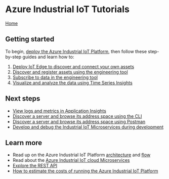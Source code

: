 # Azure Industrial IoT Tutorials

[Home](../readme.md)

## Getting started

To begin, [deploy the Azure Industrial IoT Platform](../deploy/howto-deploy-all-in-one.md), then follow these step-by-step guides and learn how to:

1. [Deploy IoT Edge to discover and connect your own assets](../deploy/howto-install-iot-edge.md)
2. [Discover and register assets using the engineering tool](tut-discover-assets.md)
3. [Subscribe to data in the engineering tool](tut-publish-data.md)
4. [Visualize and analyze the data using Time Series Insights](tut-timeseriesinsights.md)

## Next steps

- [View logs and metrics in Application Insights](tut-applicationinsights.md)
- [Discover a server and browse its address space using the CLI](tut-use-cli.md)
- [Discover a server and browse its address space using Postman](tut-use-postman.md)
- [Develop and debug the Industrial IoT Microservices during development](../deploy/howto-run-microservices-locally.md)

## Learn more

- Read up on the Azure Industrial IoT Platform [architecture](../architecture.md) and [flow](../architecture-flow.md)
- Read about the [Azure Industrial IoT cloud Microservices](../services/readme.md)
- [Explore the REST API](../api/readme.md)
- [How to estimate the costs of running the Azure Industrial IoT Platform](tut-iiot-cost-estimation.md)
